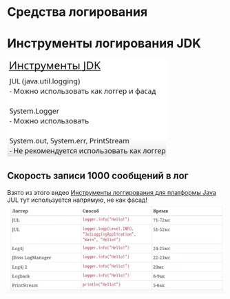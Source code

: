 # Средства логирования

# Инструменты логирования JDK
<img src="img_1.png" alt="drawing" style="width:370px;"/>

## Скорость записи 1000 сообщений в лог
Взято из этого видео [Инструменты логгирования для платформы Java](https://www.youtube.com/watch?v=WsyZf7w7m7o&t=281s&ab_channel=%D0%A3%D0%B3%D0%BE%D0%BB%D0%BE%D0%BA%D1%81%D0%B5%D0%BB%D1%8C%D1%81%D0%BA%D0%BE%D0%B3%D0%BE%D0%B4%D0%B6%D0%B0%D0%B2%D0%B8%D1%81%D1%82%D0%B0)
<br>JUL тут используется напрямую, не как фасад!
![img.png](img.png)